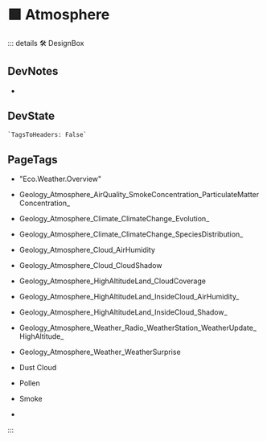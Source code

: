 
# 🟩  <eco>Atmosphere</eco>

::: details 🛠 <dev>DesignBox</dev>

## DevNotes

-

## DevState

```py
`TagsToHeaders: False`
```

<h2>PageTags</h2>

- "Eco.Weather.Overview"
- Geology_Atmosphere_AirQuality_SmokeConcentration_ParticulateMatterConcentration_
- Geology_Atmosphere_Climate_ClimateChange_Evolution_
- Geology_Atmosphere_Climate_ClimateChange_SpeciesDistribution_
- Geology_Atmosphere_Cloud_AirHumidity
- Geology_Atmosphere_Cloud_CloudShadow
- Geology_Atmosphere_HighAltitudeLand_CloudCoverage
- Geology_Atmosphere_HighAltitudeLand_InsideCloud_AirHumidity_
- Geology_Atmosphere_HighAltitudeLand_InsideCloud_Shadow_
- Geology_Atmosphere_Weather_Radio_WeatherStation_WeatherUpdate_HighAltitude_
- Geology_Atmosphere_Weather_WeatherSurprise
- Dust Cloud

- Pollen

- Smoke

-

:::
